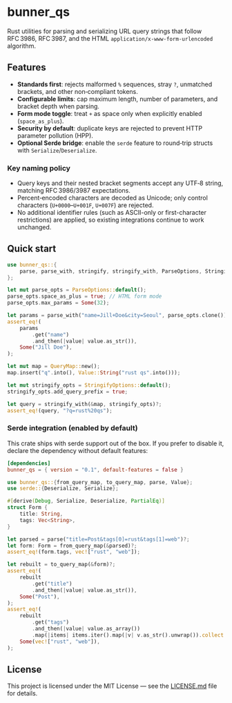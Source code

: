 # bunner_qs

Rust utilities for parsing and serializing URL query strings that follow RFC 3986, RFC 3987, and the HTML `application/x-www-form-urlencoded` algorithm.

## Features

- **Standards first**: rejects malformed `%` sequences, stray `?`, unmatched brackets, and other non‑compliant tokens.
- **Configurable limits**: cap maximum length, number of parameters, and bracket depth when parsing.
- **Form mode toggle**: treat `+` as space only when explicitly enabled (`space_as_plus`).
- **Security by default**: duplicate keys are rejected to prevent HTTP parameter pollution (HPP).
- **Optional Serde bridge**: enable the `serde` feature to round‑trip structs with `Serialize`/`Deserialize`.

### Key naming policy

- Query keys and their nested bracket segments accept any UTF‑8 string, matching RFC 3986/3987 expectations.
- Percent‑encoded characters are decoded as Unicode; only control characters (`U+0000`–`U+001F`, `U+007F`) are rejected.
- No additional identifier rules (such as ASCII-only or first-character restrictions) are applied, so existing integrations continue to work unchanged.

## Quick start

```rust
use bunner_qs::{
	parse, parse_with, stringify, stringify_with, ParseOptions, StringifyOptions, QueryMap, Value,
};

let mut parse_opts = ParseOptions::default();
parse_opts.space_as_plus = true; // HTML form mode
parse_opts.max_params = Some(32);

let params = parse_with("name=Jill+Doe&city=Seoul", parse_opts.clone())?;
assert_eq!(
	params
		.get("name")
		.and_then(|value| value.as_str()),
	Some("Jill Doe"),
);

let mut map = QueryMap::new();
map.insert("q".into(), Value::String("rust qs".into()));

let mut stringify_opts = StringifyOptions::default();
stringify_opts.add_query_prefix = true;

let query = stringify_with(&map, stringify_opts)?;
assert_eq!(query, "?q=rust%20qs");
```

### Serde integration (enabled by default)

This crate ships with serde support out of the box. If you prefer to disable it, declare the
dependency without default features:

```toml
[dependencies]
bunner_qs = { version = "0.1", default-features = false }
```

```rust
use bunner_qs::{from_query_map, to_query_map, parse, Value};
use serde::{Deserialize, Serialize};

#[derive(Debug, Serialize, Deserialize, PartialEq)]
struct Form {
	title: String,
	tags: Vec<String>,
}

let parsed = parse("title=Post&tags[0]=rust&tags[1]=web")?;
let form: Form = from_query_map(&parsed)?;
assert_eq!(form.tags, vec!["rust", "web"]);

let rebuilt = to_query_map(&form)?;
assert_eq!(
	rebuilt
		.get("title")
		.and_then(|value| value.as_str()),
	Some("Post"),
);
assert_eq!(
	rebuilt
		.get("tags")
		.and_then(|value| value.as_array())
		.map(|items| items.iter().map(|v| v.as_str().unwrap()).collect::<Vec<_>>()),
	Some(vec!["rust", "web"]),
);
```

## License

This project is licensed under the MIT License — see the [LICENSE.md](LICENSE.md) file for details.